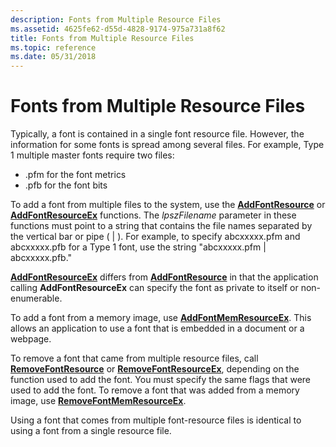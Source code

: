 ```yaml
---
description: Fonts from Multiple Resource Files
ms.assetid: 4625fe62-d55d-4828-9174-975a731a8f62
title: Fonts from Multiple Resource Files
ms.topic: reference
ms.date: 05/31/2018
---
```


# Fonts from Multiple Resource Files

Typically, a font is contained in a single font resource file. However, the information for some fonts is spread among several files. For example, Type 1 multiple master fonts require two files:

-   .pfm for the font metrics
-   .pfb for the font bits

To add a font from multiple files to the system, use the [**AddFontResource**](/windows/win32/api/wingdi/nf-wingdi-addfontresourcea) or [**AddFontResourceEx**](/windows/win32/api/wingdi/nf-wingdi-addfontresourceexa) functions. The *lpszFilename* parameter in these functions must point to a string that contains the file names separated by the vertical bar or pipe ( \| ). For example, to specify abcxxxxx.pfm and abcxxxxx.pfb for a Type 1 font, use the string "abcxxxxx.pfm \| abcxxxxx.pfb."

[**AddFontResourceEx**](/windows/win32/api/wingdi/nf-wingdi-addfontresourceexa) differs from [**AddFontResource**](/windows/win32/api/wingdi/nf-wingdi-addfontresourcea) in that the application calling **AddFontResourceEx** can specify the font as private to itself or non-enumerable.

To add a font from a memory image, use [**AddFontMemResourceEx**](/windows/win32/api/wingdi/nf-wingdi-addfontmemresourceex). This allows an application to use a font that is embedded in a document or a webpage.

To remove a font that came from multiple resource files, call [**RemoveFontResource**](/windows/desktop/api/Wingdi/nf-wingdi-removefontresourcea) or [**RemoveFontResourceEx**](/windows/desktop/api/Wingdi/nf-wingdi-removefontresourceexa), depending on the function used to add the font. You must specify the same flags that were used to add the font. To remove a font that was added from a memory image, use [**RemoveFontMemResourceEx**](/windows/desktop/api/Wingdi/nf-wingdi-removefontmemresourceex).

Using a font that comes from multiple font-resource files is identical to using a font from a single resource file.

 

 
